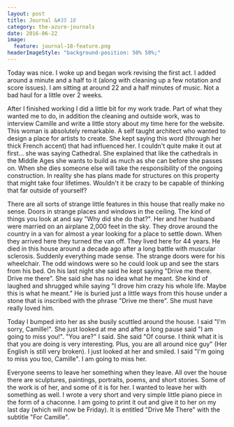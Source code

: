 ```yaml
---
layout: post
title: Journal &#35 18
category: the-azure-journals
date: 2016-06-22
image:
  feature: journal-18-feature.png
headerImageStyle: "background-position: 50% 50%;"
---
```

Today was nice. I woke up and began work revising the first act. I added around a minute and a half to it (along with cleaning up a few notation and score issues). I am sitting at around 22 and a half minutes of music. Not a bad haul for a little over 2 weeks. 

After I finished working I did a little bit for my work trade. Part of what they wanted me to do, in addition the cleaning and outside work, was to interview Camille and write a little story about my time here for the website. This woman is absolutely remarkable. A self taught architect who wanted to design a place for artists to create. She kept saying this word (through her thick French accent) that had influenced her. I couldn't quite make it out at first... she was saying Cathedral. She explained that like the cathedrals in the Middle Ages she wants to build as much as she can before she passes on. When she dies someone else will take the responsibility of the ongoing construction. In reality she has plans made for structures on this property that might take four lifetimes. Wouldn't it be crazy to be capable of thinking that far outside of yourself? 

There are all sorts of strange little features in this house that really make no sense. Doors in strange places and windows in the ceiling. The kind of things you look at and say "Why did she do that?". Her and her husband were married on an airplane 2,000 feet in the sky. They drove around the country in a van for almost a year looking for a place to settle down. When they arrived here they turned the van off. They lived here for 44 years. He died in this house around a decade ago after a long battle with muscular sclerosis. Suddenly everything made sense. The strange doors were for his wheelchair. The odd windows were so he could look up and see the stars from his bed. On his last night she said he kept saying "Drive me there. Drive me there". She said she has no idea what he meant. She kind of laughed and shrugged while saying "I drove him crazy his whole life. Maybe this is what he meant." He is buried just a little ways from this house under a stone that is inscribed with the phrase "Drive me there". She must have really loved him. 

Today I bumped into her as she busily scuttled around the house. I said "I'm sorry, Camille!". She just looked at me and after a long pause said "I am going to miss you!". "You are?" I said. She said "Of course. I think what it is that you are doing is very interesting. Plus, you are all around nice guy" (Her English is still very broken). I just looked at her and smiled. I said "I'm going to miss you too, Camille". I am going to miss her.

Everyone seems to leave her something when they leave. All over the house there are sculptures, paintings, portraits, poems, and short stories. Some of the work is of her, and some of it is for her.  I wanted to leave her with something as well. I wrote a very short and very simple little piano piece in the form of a chaconne. I am going to print it out and give it to her on my last day (which will now be Friday). It is entitled "Drive Me There" with the subtitle "For Camille".